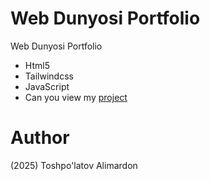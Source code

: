 # Web Dunyosi Portfolio
Web Dunyosi Portfolio

- Html5
- Tailwindcss
- JavaScript
- Can you view my [project](https://webdunyosi-portfolio.vercel.app/)

# Author 
(2025) Toshpo'latov Alimardon
